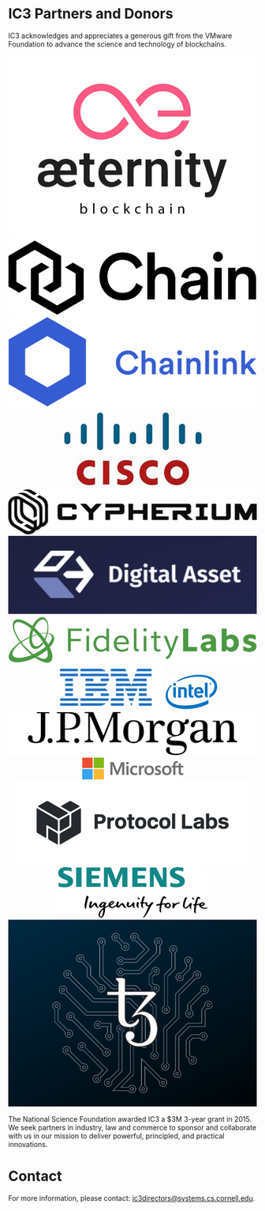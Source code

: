 # IC3 Partners and Donors

IC3 acknowledges and appreciates a generous gift from the VMware
Foundation to advance the science and technology of blockchains.

<div class="ui small images" align="center">
	<img class="ui image sponsor logo" id="aeternity" src="images/partners/aeternity.jpg">
	<img class="ui image sponsor logo" id="chain" src="images/partners/chain-logo.png">
	<img class="ui image sponsor logo" id="chainlink" src="images/partners/chainlink.png">
	<img class="ui image sponsor logo" id="cisco" src="images/partners/CISCO.jpg"/>
	<img class="ui image sponsor logo" id="cypherium" src="images/partners/cypherium.png">
  <img class="ui image sponsor logo" id="digitalasset" src="images/partners/da.png">
 	<img class="ui image sponsor logo" id="fidelitylabs" src="images/partners/fidelity.png">
 	<img class="ui image sponsor logo" id="ibm" src="images/partners/ibm.png">
 	<img class="ui image sponsor logo" style="height:70px !important;" id="intel" src="images/partners/intel.png">
 	<img class="ui image sponsor logo" id="jpm" src="images/partners/jpm.png">
 	<img class="ui image sponsor logo" id="microsoft" src="images/partners/ms.png">
	<img class="ui image sponsor logo" id="protocollabs" src="images/partners/protocol-labs.png">
	<img class="ui image sponsor logo" id="siemens" src="images/partners/siemens.png">
	<img class="ui image sponsor logo" id="tezos" src="images/partners/tezos-logo.png">
</div>


The National Science Foundation awarded IC3 a $3M 3-year grant in 2015. We seek partners in industry, law and commerce to sponsor and collaborate with us in our mission to deliver powerful, principled, and practical innovations.

# Contact

For more information, please contact: [ic3directors@systems.cs.cornell.edu](mailto:ic3directors@systems.cs.cornell.edu).
